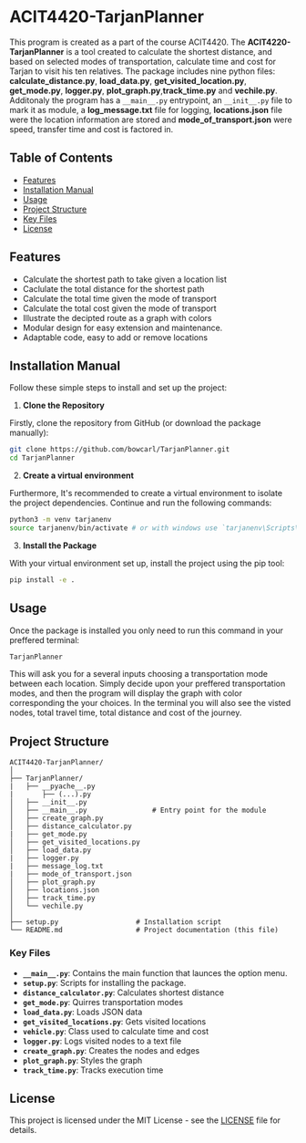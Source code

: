 # ACIT4420-TarjanPlanner

This program is created as a part of the course ACIT4420. The **ACIT4220-TarjanPlanner** is a tool created to calculate the shortest distance, and based on selected modes of transportation, calculate time and cost for Tarjan to visit his ten relatives. The package includes nine python files: **calculate_distance.py**, **load_data.py**, **get_visited_location.py**, **get_mode.py**, **logger.py**, **plot_graph.py**,**track_time.py** and **vechile.py**. Additonaly the program has a `__main__.py` entrypoint, an `__init__.py` file to mark it as module, a **log_message.txt** file for logging, **locations.json** file were the location information are stored and **mode_of_transport.json** were speed, transfer time and cost is factored in.

## Table of Contents
- [Features](#features)
- [Installation Manual](#installation)
- [Usage](#usage)
- [Project Structure](#project-structure)
- [Key Files](#key-files)
- [License](#license)
  
## Features
- Calculate the shortest path to take given a location list
- Caclulate the total distance for the shortest path
- Calculate the total time given the mode of transport
- Calculate the total cost given the mode of transport
- Illustrate the decipted route as a graph with colors
- Modular design for easy extension and maintenance.
- Adaptable code, easy to add or remove locations
  
## Installation Manual

Follow these simple steps to install and set up the project:

1. **Clone the Repository**

Firstly, clone the repository from GitHub (or download the package manually):

```bash
git clone https://github.com/bowcarl/TarjanPlanner.git
cd TarjanPlanner
```
2. **Create a virtual environment**

Furthermore, It's recommended to create a virtual environment to isolate the project dependencies. Continue and run the following commands:

```bash
python3 -m venv tarjanenv
source tarjanenv/bin/activate # or with windows use `tarjanenv\Scripts\activate`
```

3. **Install the Package**

With your virtual environment set up, install the project using the pip tool:

```bash
pip install -e .
```

## Usage
Once the package is installed you only need to run this command in your preffered terminal:
```bash
TarjanPlanner
```
This will ask you for a several inputs choosing a transportation mode between each location.
Simply decide upon your preffered transportation modes, and then the program will display the graph with color corresponding the your choices. In the terminal you will also see the visted nodes, total travel time, total distance and cost of the journey.

## Project Structure
```
ACIT4420-TarjanPlanner/
│
├── TarjanPlanner/
|   ├── __pyache__.py
|       ├── (...).py
│   ├── __init__.py
│   ├── __main__.py                # Entry point for the module
│   ├── create_graph.py
│   ├── distance_calculator.py
|   ├── get_mode.py
│   ├── get_visited_locations.py
│   ├── load_data.py
|   ├── logger.py
|   ├── message_log.txt
|   ├── mode_of_transport.json
│   ├── plot_graph.py
│   ├── locations.json
│   ├── track_time.py
│   └── vechile.py
│
├── setup.py                   # Installation script
└── README.md                  # Project documentation (this file)
```
### Key Files
- **`__main__.py`**: Contains the main function that launces the option menu.
- **`setup.py`**: Scripts for installing the package.
- **`distance_calculator.py`**: Calculates shortest distance
- **`get_mode.py`**: Quirres transportation modes
- **`load_data.py`**: Loads JSON data
- **`get_visited_locations.py`**: Gets visited locations
- **`vehicle.py`**: Class used to calculate time and cost
- **`logger.py`**: Logs visited nodes to a text file
- **`create_graph.py`**: Creates the nodes and edges
- **`plot_graph.py`**: Styles the graph
- **`track_time.py`**: Tracks execution time

## License
This project is licensed under the MIT License - see the [LICENSE](https://github.com/shailendrabhandari/project_game/blob/main/LICENSE) file for details.

